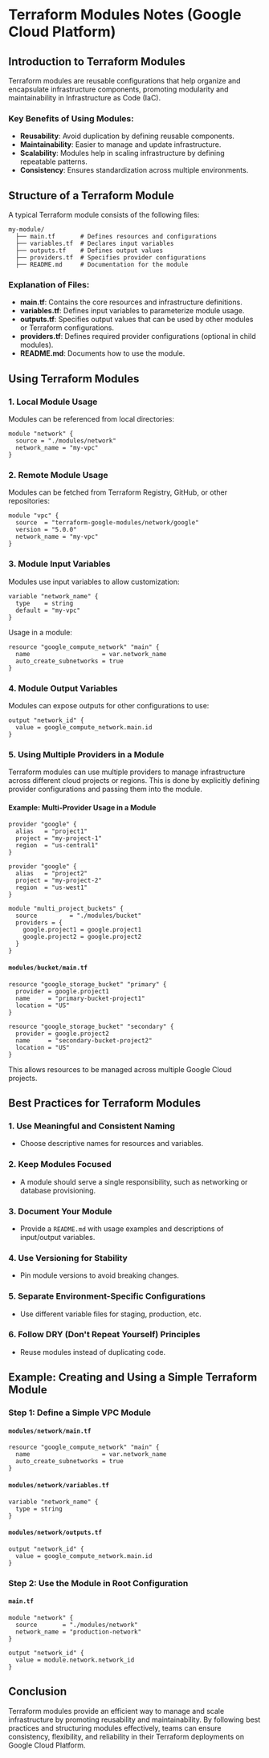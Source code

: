 # Terraform Modules Notes (Google Cloud Platform)

## Introduction to Terraform Modules
Terraform modules are reusable configurations that help organize and encapsulate infrastructure components, promoting modularity and maintainability in Infrastructure as Code (IaC).

### Key Benefits of Using Modules:
- **Reusability**: Avoid duplication by defining reusable components.
- **Maintainability**: Easier to manage and update infrastructure.
- **Scalability**: Modules help in scaling infrastructure by defining repeatable patterns.
- **Consistency**: Ensures standardization across multiple environments.

## Structure of a Terraform Module
A typical Terraform module consists of the following files:

```
my-module/
  ├── main.tf       # Defines resources and configurations
  ├── variables.tf  # Declares input variables
  ├── outputs.tf    # Defines output values
  ├── providers.tf  # Specifies provider configurations
  ├── README.md     # Documentation for the module
```

### Explanation of Files:
- **main.tf**: Contains the core resources and infrastructure definitions.
- **variables.tf**: Defines input variables to parameterize module usage.
- **outputs.tf**: Specifies output values that can be used by other modules or Terraform configurations.
- **providers.tf**: Defines required provider configurations (optional in child modules).
- **README.md**: Documents how to use the module.

## Using Terraform Modules
### 1. **Local Module Usage**
Modules can be referenced from local directories:
```hcl
module "network" {
  source = "./modules/network"
  network_name = "my-vpc"
}
```

### 2. **Remote Module Usage**
Modules can be fetched from Terraform Registry, GitHub, or other repositories:
```hcl
module "vpc" {
  source  = "terraform-google-modules/network/google"
  version = "5.0.0"
  network_name = "my-vpc"
}
```

### 3. **Module Input Variables**
Modules use input variables to allow customization:
```hcl
variable "network_name" {
  type    = string
  default = "my-vpc"
}
```

Usage in a module:
```hcl
resource "google_compute_network" "main" {
  name                    = var.network_name
  auto_create_subnetworks = true
}
```

### 4. **Module Output Variables**
Modules can expose outputs for other configurations to use:
```hcl
output "network_id" {
  value = google_compute_network.main.id
}
```

### 5. **Using Multiple Providers in a Module**
Terraform modules can use multiple providers to manage infrastructure across different cloud projects or regions. This is done by explicitly defining provider configurations and passing them into the module.

#### Example: Multi-Provider Usage in a Module
```hcl
provider "google" {
  alias   = "project1"
  project = "my-project-1"
  region  = "us-central1"
}

provider "google" {
  alias   = "project2"
  project = "my-project-2"
  region  = "us-west1"
}

module "multi_project_buckets" {
  source         = "./modules/bucket"
  providers = {
    google.project1 = google.project1
    google.project2 = google.project2
  }
}
```

#### `modules/bucket/main.tf`
```hcl
resource "google_storage_bucket" "primary" {
  provider = google.project1
  name     = "primary-bucket-project1"
  location = "US"
}

resource "google_storage_bucket" "secondary" {
  provider = google.project2
  name     = "secondary-bucket-project2"
  location = "US"
}
```

This allows resources to be managed across multiple Google Cloud projects.

## Best Practices for Terraform Modules
### 1. **Use Meaningful and Consistent Naming**
   - Choose descriptive names for resources and variables.

### 2. **Keep Modules Focused**
   - A module should serve a single responsibility, such as networking or database provisioning.

### 3. **Document Your Module**
   - Provide a `README.md` with usage examples and descriptions of input/output variables.

### 4. **Use Versioning for Stability**
   - Pin module versions to avoid breaking changes.

### 5. **Separate Environment-Specific Configurations**
   - Use different variable files for staging, production, etc.

### 6. **Follow DRY (Don't Repeat Yourself) Principles**
   - Reuse modules instead of duplicating code.

## Example: Creating and Using a Simple Terraform Module
### Step 1: Define a Simple VPC Module
#### `modules/network/main.tf`
```hcl
resource "google_compute_network" "main" {
  name                    = var.network_name
  auto_create_subnetworks = true
}
```

#### `modules/network/variables.tf`
```hcl
variable "network_name" {
  type = string
}
```

#### `modules/network/outputs.tf`
```hcl
output "network_id" {
  value = google_compute_network.main.id
}
```

### Step 2: Use the Module in Root Configuration
#### `main.tf`
```hcl
module "network" {
  source       = "./modules/network"
  network_name = "production-network"
}

output "network_id" {
  value = module.network.network_id
}
```

## Conclusion
Terraform modules provide an efficient way to manage and scale infrastructure by promoting reusability and maintainability. By following best practices and structuring modules effectively, teams can ensure consistency, flexibility, and reliability in their Terraform deployments on Google Cloud Platform.

